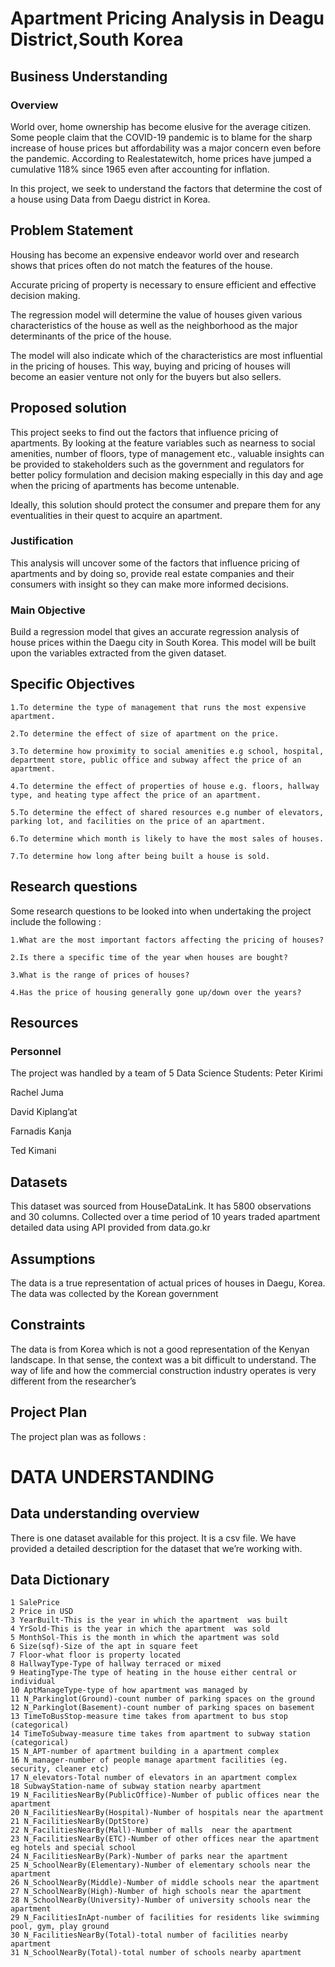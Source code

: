 # Apartment Pricing Analysis in Deagu District,South Korea



## Business Understanding
  ### Overview
  World over, home ownership has become elusive for the average citizen. 
  Some people claim that the COVID-19 pandemic is to blame for the sharp increase of house prices but affordability was a major concern even before the pandemic. According to Realestatewitch, home prices have jumped a cumulative 118% since 1965 even after accounting for inflation. 

  In this project, we seek to understand the factors that determine the cost of a house using Data from Daegu district in Korea. 

## Problem Statement

  Housing has become an expensive endeavor world over and research shows that prices often do not match the features of the house. 

  Accurate pricing of property is necessary to ensure efficient and effective decision making. 

  The regression model will determine the value of houses given various characteristics of the house as well as the neighborhood as the major determinants of the price of the house.

  The model will also indicate which of the characteristics are most influential in the pricing of houses. This way, buying and pricing of houses will become an easier venture not only for the buyers but also sellers. 

## Proposed solution
  This project seeks to find out the factors that influence pricing of apartments. By looking at the feature variables such as nearness to social amenities, number of floors, type of management etc., valuable insights can be provided to stakeholders such as the government and regulators for better policy formulation and decision making especially in this day and age when the pricing of apartments has become untenable. 

  Ideally, this solution should protect the consumer and prepare them for any eventualities in their quest to acquire an apartment. 

### Justification
  This analysis will uncover some of the factors that influence pricing of apartments and by doing so, provide real estate companies and their consumers with insight so they can make more informed decisions. 

### Main Objective
  Build a regression model that gives an accurate regression analysis of house prices within the Daegu city in South Korea. This model will be built upon the variables extracted from the given dataset. 
## Specific Objectives 
    1.To determine the type of management that runs the most expensive apartment.

    2.To determine the effect of size of apartment on the price.

    3.To determine how proximity to social amenities e.g school, hospital, department store, public office and subway affect the price of an apartment. 

    4.To determine the effect of properties of house e.g. floors, hallway type, and heating type affect the price of an apartment.

    5.To determine the effect of shared resources e.g number of elevators, parking lot, and facilities on the price of an apartment. 

    6.To determine which month is likely to have the most sales of houses.

    7.To determine how long after being built a house is sold. 


## Research questions

  Some research questions to be looked into when undertaking the project include the following : 

    1.What are the most important factors affecting the pricing of houses?

    2.Is there a specific time of the year when houses are bought?

    3.What is the range of prices of houses?

    4.Has the price of housing generally gone up/down over the years?


## Resources
### Personnel

The project was handled by a team of 5 Data Science Students:
  Peter Kirimi

  Rachel Juma

  David Kiplang’at

  Farnadis Kanja

  Ted Kimani 

## Datasets

  This dataset was sourced from HouseDataLink.
  It has 5800 observations and 30 columns. Collected over a time period of 10 years traded apartment detailed data using API provided from data.go.kr
## Assumptions

  The data is a true representation of actual prices of houses in Daegu, Korea. The data was collected by the Korean government 

## Constraints

  The data is from Korea which is not a good representation of the Kenyan landscape.
  In that sense, the context was a bit difficult to understand. The way of life and how the commercial construction industry operates is very different from the researcher’s 

## Project Plan 

  The project plan was as follows : 


 # DATA UNDERSTANDING


 ## Data understanding overview

  There is one dataset available for this project. It is a csv file.
  We have provided a detailed description for the dataset that we’re working with.

  ## Data Dictionary 


    1 SalePrice
    2 Price in USD
    3 YearBuilt-This is the year in which the apartment  was built
    4 YrSold-This is the year in which the apartment  was sold
    5 MonthSol-This is the month in which the apartment was sold 
    6 Size(sqf)-Size of the apt in square feet
    7 Floor-what floor is property located
    8 HallwayType-Type of hallway terraced or mixed
    9 HeatingType-The type of heating in the house either central or individual 
    10 AptManageType-type of how apartment was managed by
    11 N_Parkinglot(Ground)-count number of parking spaces on the ground
    12 N_Parkinglot(Basement)-count number of parking spaces on basement
    13 TimeToBusStop-measure time takes from apartment to bus stop (categorical)
    14 TimeToSubway-measure time takes from apartment to subway station (categorical)
    15 N_APT-number of apartment building in a apartment complex
    16 N_manager-number of people manage apartment facilities (eg. security, cleaner etc)
    17 N_elevators-Total number of elevators in an apartment complex
    18 SubwayStation-name of subway station nearby apartment
    19 N_FacilitiesNearBy(PublicOffice)-Number of public offices near the apartment
    20 N_FacilitiesNearBy(Hospital)-Number of hospitals near the apartment
    21 N_FacilitiesNearBy(DptStore)
    22 N_FacilitiesNearBy(Mall)-Number of malls  near the apartment
    23 N_FacilitiesNearBy(ETC)-Number of other offices near the apartment eg hotels and special school
    24 N_FacilitiesNearBy(Park)-Number of parks near the apartment
    25 N_SchoolNearBy(Elementary)-Number of elementary schools near the apartment
    26 N_SchoolNearBy(Middle)-Number of middle schools near the apartment
    27 N_SchoolNearBy(High)-Number of high schools near the apartment
    28 N_SchoolNearBy(University)-Number of university schools near the apartment
    29 N_FacilitiesInApt-number of facilities for residents like swimming pool, gym, play ground
    30 N_FacilitiesNearBy(Total)-total number of facilities nearby apartment
    31 N_SchoolNearBy(Total)-total number of schools nearby apartment



